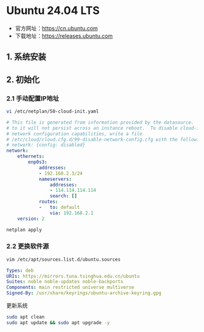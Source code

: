 # Ubuntu 24.04 LTS

- 官方网址：https://cn.ubuntu.com
- 下载地址：https://releases.ubuntu.com

## 1. 系统安装

## 2. 初始化

### 2.1 手动配置IP地址

```bash
vi /etc/netplan/50-cloud-init.yaml
```

```yaml
# This file is generated from information provided by the datasource.  Changes
# to it will not persist across an instance reboot.  To disable cloud-init's
# network configuration capabilities, write a file
# /etc/cloud/cloud.cfg.d/99-disable-network-config.cfg with the following:
# network: {config: disabled}
network:
    ethernets:
        enp0s3:
            addresses:
            - 192.168.2.3/24
            nameservers:
                addresses:
                - 114.114.114.114
                search: []
            routes:
            -   to: default
                via: 192.168.2.1
    version: 2
```

```bash
netplan apply
```

### 2.2 更换软件源

```bash
vim /etc/apt/sources.list.d/ubuntu.sources
```

```yaml
Types: deb
URIs: https://mirrors.tuna.tsinghua.edu.cn/ubuntu
Suites: noble noble-updates noble-backports
Components: main restricted universe multiverse
Signed-By: /usr/share/keyrings/ubuntu-archive-keyring.gpg
```

更新系统

```bash
sudo apt clean
sudo apt update && sudo apt upgrade -y
```